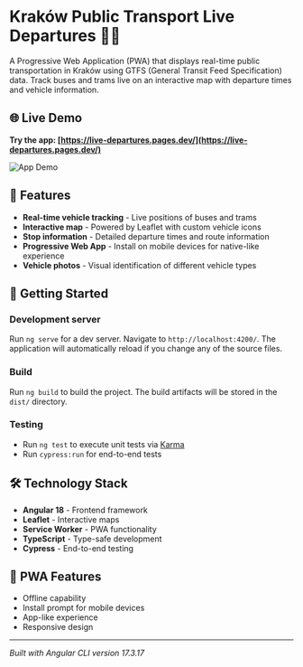 # Kraków Public Transport Live Departures 🚌🚊

A Progressive Web Application (PWA) that displays real-time public transportation in Kraków using GTFS (General Transit Feed Specification) data. Track buses and trams live on an interactive map with departure times and vehicle information.

## 🌐 Live Demo

**Try the app: [https://live-departures.pages.dev/](https://live-departures.pages.dev/)**

![App Demo](demo.gif)

## 🌟 Features

- **Real-time vehicle tracking** - Live positions of buses and trams
- **Interactive map** - Powered by Leaflet with custom vehicle icons
- **Stop information** - Detailed departure times and route information
- **Progressive Web App** - Install on mobile devices for native-like experience
- **Vehicle photos** - Visual identification of different vehicle types

## 🚀 Getting Started

### Development server
Run `ng serve` for a dev server. Navigate to `http://localhost:4200/`. The application will automatically reload if you change any of the source files.

### Build
Run `ng build` to build the project. The build artifacts will be stored in the `dist/` directory.

### Testing
- Run `ng test` to execute unit tests via [Karma](https://karma-runner.github.io)
- Run `cypress:run` for end-to-end tests

## 🛠 Technology Stack

- **Angular 18** - Frontend framework
- **Leaflet** - Interactive maps
- **Service Worker** - PWA functionality
- **TypeScript** - Type-safe development
- **Cypress** - End-to-end testing

## 📱 PWA Features

- Offline capability
- Install prompt for mobile devices
- App-like experience
- Responsive design

---

*Built with Angular CLI version 17.3.17*
